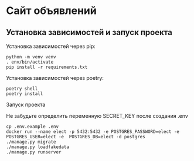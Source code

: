 # Сайт объявлений

## Установка зависимостей и запуск проекта

Установка зависимостей через pip:

    python -m venv venv
    . env/bin/activate
    pip install -r requirements.txt

Установка зависимостей через poetry:

    poetry shell
    poetry install

Запуск проекта

Не забудьте определить переменную SECRET_KEY после создания .env

    cp .env.example .env
    docker run --name elect -p 5432:5432 -e POSTGRES_PASSWORD=elect -e POSTGRES_USER=elect -e  POSTGRES_DB=elect -d postgres
    ./manage.py migrate
    ./manage.py loadfakedata
    ./manage.py runserver

